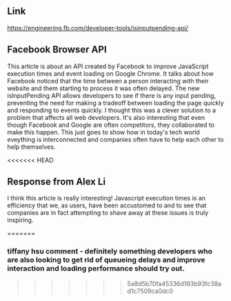 
## Link
https://engineering.fb.com/developer-tools/isinputpending-api/

## Facebook Browser API
 This article is about an API created by Facebook to improve JavaScript execution times and event loading on Google Chrome. It talks about how Facebook noticed that the time between a person interacting with their website and them starting to process it was often delayed. The new isInputPending API allows developers to see if there is any input pending, preventing the need for making a tradeoff between loading the page quickly and responding to events quickly. I thought this was a clever solution to a problem that affects all web developers. It's also interesting that even though Facebook and Google are often competitors, they collaborated to make this happen. This just goes to show how in today's tech world eveything is interconnected and companies often have to help each other to help themselves.

<<<<<<< HEAD
## Response from Alex Li
I think this article is really interesting! Javascript execution times is an efficiency that we, as users, have been accustomed to and to see that companies are in fact attempting to shave away at these issues is truly inspiring.

=======
### tiffany hsu comment - definitely something developers who are also looking to get rid of queueing delays and improve interaction and loading performance should try out.  
>>>>>>> 5a8d5b70fa45336d193b93fc38ad1c7509ca0dc0
